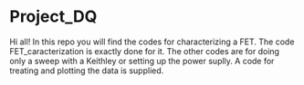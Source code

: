 # Project_DQ

Hi all! In this repo you will find the codes for characterizing a FET. The code FET_caracterization is exactly done for it. The other codes are for doing only a sweep with a Keithley or setting up the power suplly. A code for treating and plotting the data is supplied.